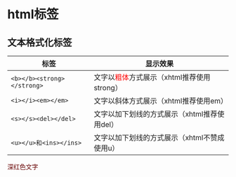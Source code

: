 # html标签

## 文本格式化标签


标签 | 显示效果 | 
---------|----------|
 `<b></b><strong></strong>` | 文字以<font color=red>粗体</font>方式展示（xhtml推荐使用strong） | 
 `<i></i><em></em>` | 文字以斜体方式展示（xhtml推荐使用em） | 
 `<s></s><del></del>` | 文字以加下划线的方式展示（xhtml推荐使用del） | 
 `<u></u>和<ins></ins>` | 文字以加下划线的方式展示（xhtml不赞成使用u）

 <font color="#660000">深红色文字</font>